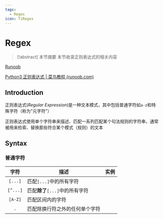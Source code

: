 ```yaml
---
tags:
  - Regex
icon: TiRegex
---
```


# Regex

> [!abstract] 本节摘要
> 本节收录正则表达式的相关内容

[Runoob](https://www.runoob.com/regexp/regexp-tutorial.html)

[Python3 正则表达式 | 菜鸟教程 (runoob.com)](https://www.runoob.com/python3/python3-reg-expressions.html)

## Introduction

正则表达式(*Regular Expression*)是一种文本模式，其中包括普通字符如`a-z`和特殊字符（称为"元字符"）

正则表达式使用单个字符串来描述、匹配一系列匹配某个句法规则的字符串，通常被用来检索、替换那些符合某个模式（规则）的文本

## Syntax

### 普通字符

|    字符    | 描述                    | 实例  |
| :------: | --------------------- | --- |
| `[...]`  | 匹配`[...]`中的所有字符       |     |
| `[^...]` | 匹配**除了**`[...]`中的所有字符 |     |
| `[A-Z]`  | 匹配区间内的字符              |     |
|   `.`    | 匹配除换行符之外的任何单个字符       |     |
